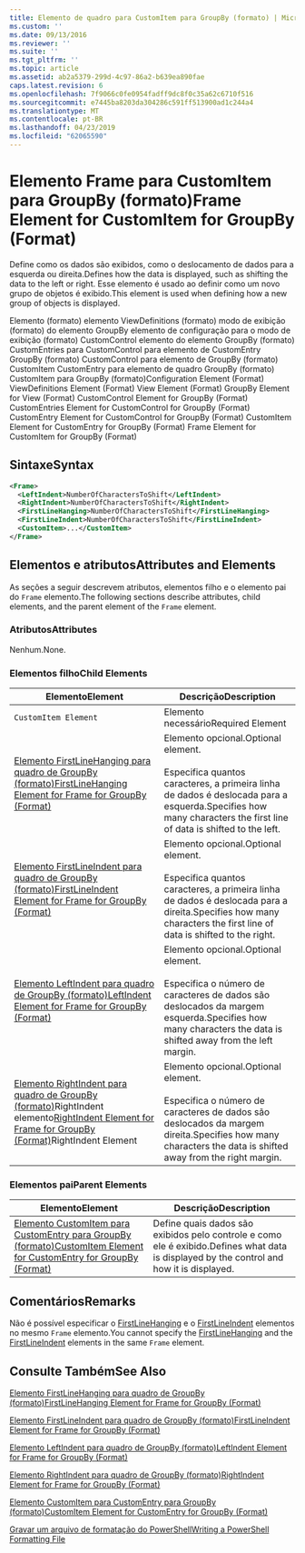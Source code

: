 ```yaml
---
title: Elemento de quadro para CustomItem para GroupBy (formato) | Microsoft Docs
ms.custom: ''
ms.date: 09/13/2016
ms.reviewer: ''
ms.suite: ''
ms.tgt_pltfrm: ''
ms.topic: article
ms.assetid: ab2a5379-299d-4c97-86a2-b639ea890fae
caps.latest.revision: 6
ms.openlocfilehash: 7f9066c0fe0954fadff9dc8f0c35a62c6710f516
ms.sourcegitcommit: e7445ba8203da304286c591ff513900ad1c244a4
ms.translationtype: MT
ms.contentlocale: pt-BR
ms.lasthandoff: 04/23/2019
ms.locfileid: "62065590"
---
```

# <a name="frame-element-for-customitem-for-groupby-format"></a><span data-ttu-id="307b9-102">Elemento Frame para CustomItem para GroupBy (formato)</span><span class="sxs-lookup"><span data-stu-id="307b9-102">Frame Element for CustomItem for GroupBy (Format)</span></span>

<span data-ttu-id="307b9-103">Define como os dados são exibidos, como o deslocamento de dados para a esquerda ou direita.</span><span class="sxs-lookup"><span data-stu-id="307b9-103">Defines how the data is displayed, such as shifting the data to the left or right.</span></span> <span data-ttu-id="307b9-104">Esse elemento é usado ao definir como um novo grupo de objetos é exibido.</span><span class="sxs-lookup"><span data-stu-id="307b9-104">This element is used when defining how a new group of objects is displayed.</span></span>

<span data-ttu-id="307b9-105">Elemento (formato) elemento ViewDefinitions (formato) modo de exibição (formato) do elemento GroupBy elemento de configuração para o modo de exibição (formato) CustomControl elemento do elemento GroupBy (formato) CustomEntries para CustomControl para elemento de CustomEntry GroupBy (formato) CustomControl para elemento de GroupBy (formato) CustomItem CustomEntry para elemento de quadro GroupBy (formato) CustomItem para GroupBy (formato)</span><span class="sxs-lookup"><span data-stu-id="307b9-105">Configuration Element (Format) ViewDefinitions Element (Format) View Element (Format) GroupBy Element for View (Format) CustomControl Element for GroupBy (Format) CustomEntries Element for CustomControl for GroupBy (Format) CustomEntry Element for CustomControl for GroupBy (Format) CustomItem Element for CustomEntry for GroupBy (Format) Frame Element for CustomItem for GroupBy (Format)</span></span>

## <a name="syntax"></a><span data-ttu-id="307b9-106">Sintaxe</span><span class="sxs-lookup"><span data-stu-id="307b9-106">Syntax</span></span>

```xml
<Frame>
  <LeftIndent>NumberOfCharactersToShift</LeftIndent>
  <RightIndent>NumberOfCharactersToShift</RightIndent>
  <FirstLineHanging>NumberOfCharactersToShift</FirstLineHanging>
  <FirstLineIndent>NumberOfCharactersToShift</FirstLineIndent>
  <CustomItem>...</CustomItem>
</Frame>
```

## <a name="attributes-and-elements"></a><span data-ttu-id="307b9-107">Elementos e atributos</span><span class="sxs-lookup"><span data-stu-id="307b9-107">Attributes and Elements</span></span>

<span data-ttu-id="307b9-108">As seções a seguir descrevem atributos, elementos filho e o elemento pai do `Frame` elemento.</span><span class="sxs-lookup"><span data-stu-id="307b9-108">The following sections describe attributes, child elements, and the parent element of the `Frame` element.</span></span>

### <a name="attributes"></a><span data-ttu-id="307b9-109">Atributos</span><span class="sxs-lookup"><span data-stu-id="307b9-109">Attributes</span></span>

<span data-ttu-id="307b9-110">Nenhum.</span><span class="sxs-lookup"><span data-stu-id="307b9-110">None.</span></span>

### <a name="child-elements"></a><span data-ttu-id="307b9-111">Elementos filho</span><span class="sxs-lookup"><span data-stu-id="307b9-111">Child Elements</span></span>

|<span data-ttu-id="307b9-112">Elemento</span><span class="sxs-lookup"><span data-stu-id="307b9-112">Element</span></span>|<span data-ttu-id="307b9-113">Descrição</span><span class="sxs-lookup"><span data-stu-id="307b9-113">Description</span></span>|
|-------------|-----------------|
|`CustomItem Element`|<span data-ttu-id="307b9-114">Elemento necessário</span><span class="sxs-lookup"><span data-stu-id="307b9-114">Required Element</span></span>|
|[<span data-ttu-id="307b9-115">Elemento FirstLineHanging para quadro de GroupBy (formato)</span><span class="sxs-lookup"><span data-stu-id="307b9-115">FirstLineHanging Element for Frame for GroupBy (Format)</span></span>](./firstlinehanging-element-for-frame-for-groupby-format.md)|<span data-ttu-id="307b9-116">Elemento opcional.</span><span class="sxs-lookup"><span data-stu-id="307b9-116">Optional element.</span></span><br /><br /> <span data-ttu-id="307b9-117">Especifica quantos caracteres, a primeira linha de dados é deslocada para a esquerda.</span><span class="sxs-lookup"><span data-stu-id="307b9-117">Specifies how many characters the first line of data is shifted to the left.</span></span>|
|[<span data-ttu-id="307b9-118">Elemento FirstLineIndent para quadro de GroupBy (formato)</span><span class="sxs-lookup"><span data-stu-id="307b9-118">FirstLineIndent Element for Frame for GroupBy (Format)</span></span>](./firstlineindent-element-for-frame-for-groupby-format.md)|<span data-ttu-id="307b9-119">Elemento opcional.</span><span class="sxs-lookup"><span data-stu-id="307b9-119">Optional element.</span></span><br /><br /> <span data-ttu-id="307b9-120">Especifica quantos caracteres, a primeira linha de dados é deslocada para a direita.</span><span class="sxs-lookup"><span data-stu-id="307b9-120">Specifies how many characters the first line of data is shifted to the right.</span></span>|
|[<span data-ttu-id="307b9-121">Elemento LeftIndent para quadro de GroupBy (formato)</span><span class="sxs-lookup"><span data-stu-id="307b9-121">LeftIndent Element for Frame for GroupBy (Format)</span></span>](./leftindent-element-for-frame-for-groupby-format.md)|<span data-ttu-id="307b9-122">Elemento opcional.</span><span class="sxs-lookup"><span data-stu-id="307b9-122">Optional element.</span></span><br /><br /> <span data-ttu-id="307b9-123">Especifica o número de caracteres de dados são deslocados da margem esquerda.</span><span class="sxs-lookup"><span data-stu-id="307b9-123">Specifies how many characters the data is shifted away from the left margin.</span></span>|
|<span data-ttu-id="307b9-124">[Elemento RightIndent para quadro de GroupBy (formato)](./rightindent-element-for-frame-for-groupby-format.md)RightIndent elemento</span><span class="sxs-lookup"><span data-stu-id="307b9-124">[RightIndent Element for Frame for GroupBy (Format)](./rightindent-element-for-frame-for-groupby-format.md)RightIndent Element</span></span>|<span data-ttu-id="307b9-125">Elemento opcional.</span><span class="sxs-lookup"><span data-stu-id="307b9-125">Optional element.</span></span><br /><br /> <span data-ttu-id="307b9-126">Especifica o número de caracteres de dados são deslocados da margem direita.</span><span class="sxs-lookup"><span data-stu-id="307b9-126">Specifies how many characters the data is shifted away from the right margin.</span></span>|

### <a name="parent-elements"></a><span data-ttu-id="307b9-127">Elementos pai</span><span class="sxs-lookup"><span data-stu-id="307b9-127">Parent Elements</span></span>

|<span data-ttu-id="307b9-128">Elemento</span><span class="sxs-lookup"><span data-stu-id="307b9-128">Element</span></span>|<span data-ttu-id="307b9-129">Descrição</span><span class="sxs-lookup"><span data-stu-id="307b9-129">Description</span></span>|
|-------------|-----------------|
|[<span data-ttu-id="307b9-130">Elemento CustomItem para CustomEntry para GroupBy (formato)</span><span class="sxs-lookup"><span data-stu-id="307b9-130">CustomItem Element for CustomEntry for GroupBy (Format)</span></span>](./customitem-element-for-customentry-for-groupby-format.md)|<span data-ttu-id="307b9-131">Define quais dados são exibidos pelo controle e como ele é exibido.</span><span class="sxs-lookup"><span data-stu-id="307b9-131">Defines what data is displayed by the control and how it is displayed.</span></span>|

## <a name="remarks"></a><span data-ttu-id="307b9-132">Comentários</span><span class="sxs-lookup"><span data-stu-id="307b9-132">Remarks</span></span>

<span data-ttu-id="307b9-133">Não é possível especificar o [FirstLineHanging](./firstlinehanging-element-for-frame-for-groupby-format.md) e o [FirstLineIndent](./firstlineindent-element-for-frame-for-groupby-format.md) elementos no mesmo `Frame` elemento.</span><span class="sxs-lookup"><span data-stu-id="307b9-133">You cannot specify the [FirstLineHanging](./firstlinehanging-element-for-frame-for-groupby-format.md) and the [FirstLineIndent](./firstlineindent-element-for-frame-for-groupby-format.md) elements in the same `Frame` element.</span></span>

## <a name="see-also"></a><span data-ttu-id="307b9-134">Consulte Também</span><span class="sxs-lookup"><span data-stu-id="307b9-134">See Also</span></span>

[<span data-ttu-id="307b9-135">Elemento FirstLineHanging para quadro de GroupBy (formato)</span><span class="sxs-lookup"><span data-stu-id="307b9-135">FirstLineHanging Element for Frame for GroupBy (Format)</span></span>](./firstlinehanging-element-for-frame-for-groupby-format.md)

[<span data-ttu-id="307b9-136">Elemento FirstLineIndent para quadro de GroupBy (formato)</span><span class="sxs-lookup"><span data-stu-id="307b9-136">FirstLineIndent Element for Frame for GroupBy (Format)</span></span>](./firstlineindent-element-for-frame-for-groupby-format.md)

[<span data-ttu-id="307b9-137">Elemento LeftIndent para quadro de GroupBy (formato)</span><span class="sxs-lookup"><span data-stu-id="307b9-137">LeftIndent Element for Frame for GroupBy (Format)</span></span>](./leftindent-element-for-frame-for-groupby-format.md)

[<span data-ttu-id="307b9-138">Elemento RightIndent para quadro de GroupBy (formato)</span><span class="sxs-lookup"><span data-stu-id="307b9-138">RightIndent Element for Frame for GroupBy (Format)</span></span>](./rightindent-element-for-frame-for-groupby-format.md)

[<span data-ttu-id="307b9-139">Elemento CustomItem para CustomEntry para GroupBy (formato)</span><span class="sxs-lookup"><span data-stu-id="307b9-139">CustomItem Element for CustomEntry for GroupBy (Format)</span></span>](./customitem-element-for-customentry-for-groupby-format.md)

[<span data-ttu-id="307b9-140">Gravar um arquivo de formatação do PowerShell</span><span class="sxs-lookup"><span data-stu-id="307b9-140">Writing a PowerShell Formatting File</span></span>](./writing-a-powershell-formatting-file.md)
